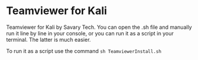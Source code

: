 # Teamviewer for Kali
 Teamviewer for Kali by Savary Tech.
 You can open the .sh file and manually run it line by line in your console, or you can run it as a script in your terminal. The latter is much easier.

 To run it as a script use the command ```sh TeamviewerInstall.sh```
